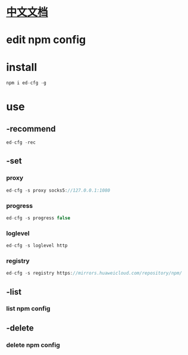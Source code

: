 # [中文文档](./README_CN.md)

# edit npm config 

# install

```javascript
npm i ed-cfg -g
```
# use

## -recommend

```javascript
ed-cfg -rec
```

## -set

### proxy
```javascript
ed-cfg -s proxy socks5://127.0.0.1:1080
```

### progress
```javascript
ed-cfg -s progress false
```

### loglevel
```javascript
ed-cfg -s loglevel http
```

### registry
```javascript
ed-cfg -s registry https://mirrors.huaweicloud.com/repository/npm/
```

## -list

### list npm config

## -delete

### delete npm config
